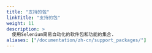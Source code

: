 ```yaml
---
title: "支持的包"
linkTitle: "支持的包"
weight: 11
description: >
  使用Selenium简易自动化的软件包和功能的集合.
aliases: ["/documentation/zh-cn/support_packages/"]
---
```


